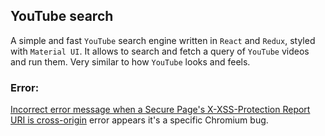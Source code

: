 ## YouTube search

A simple and fast `YouTube` search engine written in `React` and `Redux`, styled with `Material UI`. It allows to search and fetch a query of `YouTube` videos and run them. Very similar to how `YouTube` looks and feels.

### Error:

[Incorrect error message when a Secure Page's X-XSS-Protection Report URI is cross-origin](https://bugs.chromium.org/p/chromium/issues/detail?id=807304) error appears it's a specific Chromium bug.
